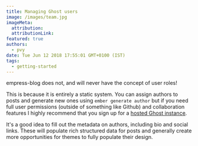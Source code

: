 ```yaml
---
title: Managing Ghost users
image: /images/team.jpg
imageMeta:
  attribution:
  attributionLink:
featured: true
authors:
  - pvy
date: Tue Jun 12 2018 17:55:01 GMT+0100 (IST)
tags:
  - getting-started
---
```


empress-blog does not, and will never have the concept of user roles!

This is because it is entirely a static system. You can assign authors to posts and generate new ones using `ember generate author` but if you need full user permissions (outside of something like Github) and collaboration features I highly recommend that you sign up for a [hosted Ghost instance](https://ghost.org/).


It's a good idea to fill out the metadata on authors, including bio and social links. These will populate rich structured data for posts and generally create more opportunities for themes to fully populate their design.
